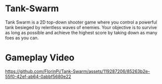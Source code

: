 # Tank-Swarm
Tank Swarm is a 2D top-down shooter game where you control a powerful tank besieged by relentless waves of enemies. Your objective is to survive as long as possible and achieve the highest score by taking down as many foes as you can.
# Gameplay Video



https://github.com/FlorinPi/Tank-Swarm/assets/119287206/85263b2e-55f0-42ef-ab64-0abbf5680e22

